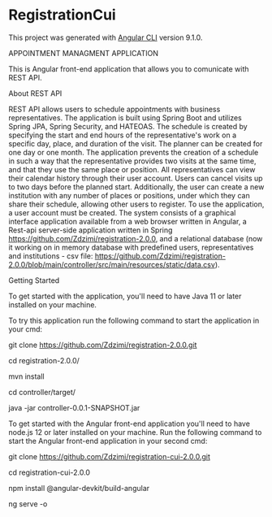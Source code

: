# RegistrationCui

This project was generated with [Angular CLI](https://github.com/angular/angular-cli) version 9.1.0.

APPOINTMENT MANAGMENT APPLICATION

This is Angular front-end application that allows you to comunicate with REST API.

About REST API

REST API allows users to schedule appointments with business representatives. The application is built using Spring Boot and utilizes Spring JPA, Spring Security, and HATEOAS. The schedule is created by specifying the start and end hours of the representative's work on a specific day, place, and duration of the visit. The planner can be created for one day or one month. The application prevents the creation of a schedule in such a way that the representative provides two visits at the same time, and that they use the same place or position. All representatives can view their calendar history through their user account. Users can cancel visits up to two days before the planned start. Additionally, the user can create a new institution with any number of places or positions, under which they can share their schedule, allowing other users to register. To use the application, a user account must be created. The system consists of a graphical interface application available from a web browser written in Angular, a Rest-api server-side application written in Spring https://github.com/Zdzimi/registration-2.0.0, and a relational database (now it working on in memory database with predefined users, representatives and institutions - csv file: https://github.com/Zdzimi/registration-2.0.0/blob/main/controller/src/main/resources/static/data.csv).

Getting Started

To get started with the application, you'll need to have Java 11 or later installed on your machine.

To try this application run the following command to start the application in your cmd:

git clone https://github.com/Zdzimi/registration-2.0.0.git

cd registration-2.0.0/

mvn install

cd controller/target/

java -jar controller-0.0.1-SNAPSHOT.jar

To get started with the Angular front-end application you'll need to have node.js 12 or later installed on your machine. Run the following command to start the Angular front-end application in your second cmd:

git clone https://github.com/Zdzimi/registration-cui-2.0.0.git

cd registration-cui-2.0.0

npm install @angular-devkit/build-angular

ng serve -o
